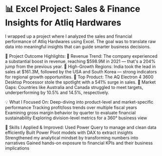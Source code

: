 # 📊 Excel Project: Sales & Finance Insights for Atliq Hardwares

I wrapped up a project where I analyzed the sales and financial performance of Atliq Hardwares using Excel. The goal was to translate raw data into meaningful insights that can guide smarter business decisions.

🚀 Project Outcome Highlights:
🔹 Revenue Trend: The company experienced a substantial boost in revenue, reaching $598.9M in 2021 — that's a 204% jump from the previous year.
 🔹 High-Growth Regions: India took the lead in sales at $161.3M, followed by the USA and South Korea — strong indicators for regional growth opportunities.
 🔹 Top Product: The AQ Electron 4 3600 Desktop Processor stole the spotlight with a 541% surge in sales.
 🔹 Market Gaps: Countries like Australia and Canada struggled to meet targets, underperforming by 10.5% and 14.5%, respectively.

💡 What I Focused On:
Deep-diving into product-level and market-specific performance
Tracking profit/loss trends over multiple fiscal years
Examining gross margin behavior by quarter to evaluate financial sustainability
Exploring division-level metrics for a 360° business view

🧠 Skills I Applied & Improved:
Used Power Query to manage and clean data efficiently
Built Power Pivot models with DAX to extract insights
Strengthened my analytical mindset by transforming numbers into narratives
Gained hands-on exposure to financial KPIs and their business implications

